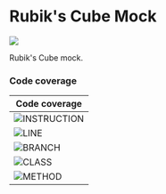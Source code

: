 # Rubik's Cube Mock

![](https://github.com/phc1990/rubikscubemock/workflows/CICD/badge.svg)

Rubik's Cube mock.

### Code coverage

| Code coverage  |
|---|
| ![INSTRUCTION](X)  |
| ![LINE](X)  |
| ![BRANCH](X)  |
| ![CLASS](X)  |
| ![METHOD](X)  |
